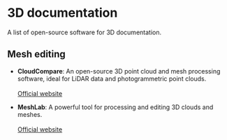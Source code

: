 # 3D documentation

A list of open-source software for 3D documentation.

## Mesh editing 

- **CloudCompare**: An open-source 3D point cloud and mesh processing software, ideal for LiDAR data and photogrammetric point clouds. <br>  
  [Official website](https://www.cloudcompare.org/) 

- **MeshLab**: A powerful tool for processing and editing 3D clouds and meshes. <br>  
  [Official website](https://www.meshlab.net/)
